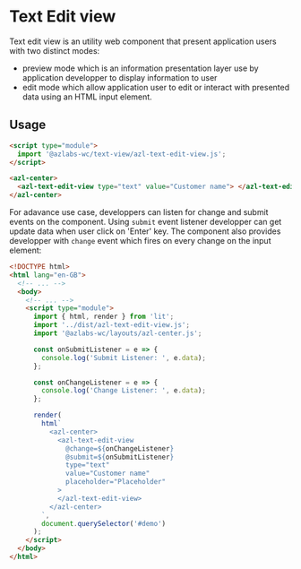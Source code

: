 # Text Edit view

Text edit view is an utility web component that present application users with two distinct modes:

- preview mode which is an information presentation layer use by application developper to display information to user
- edit mode which allow application user to edit or interact with presented data using an HTML input element.

## Usage

```html
<script type="module">
  import '@azlabs-wc/text-view/azl-text-edit-view.js';
</script>

<azl-center>
  <azl-text-edit-view type="text" value="Customer name"> </azl-text-edit-view>
</azl-center>
```

For adavance use case, developpers can listen for change and submit events on the component.
Using `submit` event listener developper can get update data when user click on 'Enter' key. The component also provides developper with `change` event which fires on every change on the input element:

```html
<!DOCTYPE html>
<html lang="en-GB">
  <!-- ... -->
  <body>
    <!-- ... -->
    <script type="module">
      import { html, render } from 'lit';
      import '../dist/azl-text-edit-view.js';
      import '@azlabs-wc/layouts/azl-center.js';

      const onSubmitListener = e => {
        console.log('Submit Listener: ', e.data);
      };

      const onChangeListener = e => {
        console.log('Change Listener: ', e.data);
      };

      render(
        html`
          <azl-center>
            <azl-text-edit-view
              @change=${onChangeListener}
              @submit=${onSubmitListener}
              type="text"
              value="Customer name"
              placeholder="Placeholder"
            >
            </azl-text-edit-view>
          </azl-center>
        `,
        document.querySelector('#demo')
      );
    </script>
  </body>
</html>
```
